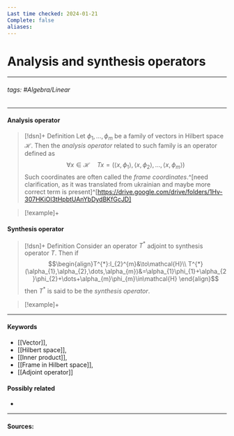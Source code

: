 ```yaml
---
Last time checked: 2024-01-21
Complete: false
aliases:
---
```

# Analysis and synthesis operators
***
###### tags: #Algebra/Linear 
***
#### Analysis operator
>[!dsn]+ Definition
>Let $\phi_{1},\dots,\phi_{m}$ be a family of vectors in Hilbert space $\mathcal{H}$. Then the *analysis operator* related to such family is an operator defined as
>$$\forall x\in\mathcal{H}\quad Tx=(\langle x,\phi_{1} \rangle, \langle x,\phi_{2} \rangle, \dots,\langle x,\phi_{m} \rangle )$$
>Such coordinates are often called the *frame coordinates*.^[need clarification, as it was translated from ukrainian and maybe more correct term is present]^[https://drive.google.com/drive/folders/1Hv-307HKiOl3tHpbtUAnYbDydBKfGcJD]

>[!example]+ 
>

#### Synthesis operator
>[!dsn]+ Definition
>Consider an operator $T^{*}$ adjoint to synthesis operator $T$. Then if 
>$$\begin{align}T^{*}:l_{2}^{m}&\to\mathcal{H}\\ T^{*}(\alpha_{1},\alpha_{2},\dots,\alpha_{m})&=\alpha_{1}\phi_{1}+\alpha_{2}\phi_{2}+\dots+\alpha_{m}\phi_{m}\in\mathcal{H} \end{align}$$
>then $T^{*}$ is said to be the *synthesis operator*.

>[!example]+ 
>
***
#### Keywords
- [[Vector]],
- [[Hilbert space]],
- [[Inner product]],
- [[Frame in Hilbert space]],
- [[Adjoint operator]]
#### Possibly related
- 
***
#### Sources: